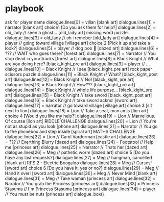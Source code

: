 # playbook

ask for player name
dialogue.lines[0] = villan [blank art] 
dialogue.lines[1] = narrator [blank art]
choice1 [Do you ask them for help?]
dialogue.lines[2] = old_lady // seen a ghost... [old_lady art]
missing word puzzle
dialogue.lines[3] = old_lady // oh i remeber [old_lady art]
dialogue.lines[4] = player // going toward village [village art]
choice 2 [Pick it up and take a look?]
dialogue.lines[5] = player // dog poo 💩 [dazed art]
dialogue.lines[6] = ??? // WAIT who goes there? [forest art] 
dialogue.lines[7] = Narrator // You stop dead in your tracks [forest art]
dialogue.lines[8] = Black Knight // What are you doing here? [black_kight_pre art]
dialogue.lines[9] = player // ... 
dialogue.lines[10] = Black Knight // I see [black_kight_pre art]
rock paper scissors puzzle
dialogue.lines[11] = Black Knight // What? [black_kight_post art]
dialogue.lines[12] = Black Knight // No! [black_kight_pre art]
dialogue.lines[13] = Black Knight // How??? [black_kight_pre art]
dialogue.lines[14] = Black Knight // whole life purpose... [black_kight_pre art]
dialogue.lines[15] = Black Knight // take sword [black_kight_post art]
dialogue.lines[16] = Black Knight // take sword acknol [sword art]
dialogue.lines[17] = narrator // go toward village [village art]
choice 3 [sit next to lion]
dialogue.lines[18] = Lion // Take a seat, mon amis [lion art]
choice 4 [Would you like my help?]
dialogue.lines[19] = Lion // Marvellous. Of course [lion art]
RIDDLE CHALLENGE
dialogue.lines[20] = Lion // You're not as stupid as you look [phone art]
dialogue.lines[21] = Narrator // You go to the phonebox and step inside [spiral art]
MATHS CHALLENGE
dialogue.lines[22] = Lion // Carol Vorderman [castle art]
dialogue.lines[23] = ??? // Everthing Blurry [dazed art]
dialogue.lines[24] = Footstool // Help me [princess art]
dialogue.lines[25] = Narrator // Thats her [dazed art]
dialogue.lines[26] = Meg // pathetic worm [dazed art]
choice 5 [Do you have any last requests?]
dialogue.lines[27] = Meg // hangman, cancelled [blank art]
RPS 2 - Electric Boogaloo
dialogue.lines[28] = Meg // Curses! [sword art]
choice 6 [Do you have it, yes or no?]
dialogue.lines[29] = Meg // Hand it over! [sword art]
dialogue.lines[30] = Meg // Never Mind [blank art]
dialogue.lines[31] = Meg // Take waman [princess art]
dialogue.lines[32] = Narator // You grab the Princess [princess art]
dialogue.lines[33] = Princess Stasuma // I'm Princess Stasuma [princess art]
dialogue.lines[34] = player // You must be nuts [princess art]
dialogue_box()